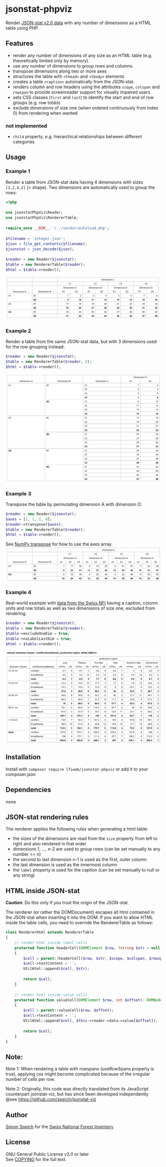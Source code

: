 # jsonstat-phpviz
Render [JSON-stat v2.0 data](https://json-stat.org/) with any number of dimensions as a HTML table using PHP.

## Features
- render any number of dimensions of any size as an HTML table (e.g. theoretically limited only by memory).
- use any number of dimensions to group rows and columns.
- transpose dimensions along two or more axes
- structures the table with `<thead>` and `<tbody>` elements
- creates a table `<caption>` automatically from the JSON-stat.
- renders column and row headers using the attributes `scope`, `colspan` and `rowspan` to provide
screenreader support for visually impaired users
- sets CSS classes (`first` and `last`) to identify the start and end of row groups (e.g. row totals)
- exclude dimensions of size one (when ordered continuously from index 0) from rendering when wanted
### not implemented
- `child` property, e.g. hierarchical relationships between different categories

## Usage
### Example 1
Render a table from JSON-stat data having 4 dimensions with sizes `[3,2,4,2]` (= shape).
Two dimensions are automatically used to group the rows:
```php
<?php

use jsonstatPhpViz\Reader;
use jsonstatPhpViz\RendererTable;

require_once __DIR__.'/../vendor/autoload.php';

$filename = 'integer.json';
$json = file_get_contents($filename);
$jsonstat = json_decode($json);

$reader = new Reader($jsonstat);
$table = new RendererTable($reader);
$html = $table->render();
```
![screenshot-01](demo/screenshot-01.png)

### Example 2
Render a table from the same JSON-stat data, but with 3 dimensions used for the row grouping instead:
```php
$reader = new Reader($jsonstat);
$table = new RendererTable($reader, 3);
$html = $table->render();
```
![screenshot-02](demo/screenshot-02.png)

### Example 3
Transpose the table by permutating dimension A with dimension D:
```php
$reader = new Reader($jsonstat);
$axes = [3, 1, 2, 0];
$reader->transpose($axes);
$table = new RendererTable($reader);
$html = $table->render();
```
See [NumPy transpose](https://numpy.org/doc/stable/reference/generated/numpy.transpose.html) for how to use the axes array.
![screenshot-03](demo/screenshot-03.png)

### Example 4
Real-world example with [data from the Swiss NFI](https://www.lfi.ch/resultate/sammlungenliste-en.php?prodNr=32&prodItNr=189147&lang=en) having a caption, column units and row totals as well as
two dimensions of size one, excluded from rendering.
```php
$reader = new Reader($jsonstat);
$table = new RendererTable($reader);
$table->excludeOneDim = true;
$table->noLabelLastDim = true;
$html = $table->render();
```
![screenshot-04](demo/screenshot-04.png)

## Installation
Install with `composer require lfiweb/jsonstat-phpviz` or add it to your composer.json

## Dependencies
none

## JSON-stat rendering rules
The renderer applies the following rules when generating a html table:
- the sizes of the dimensions are read from the `size` property from left to right and also rendered in that order
- dimensions 1, ..., n-2 are used to group rows (can be set manually to any number <= n)
- the second to last dimension n-1 is used as the first, outer column
- the last dimension is used as the innermost column
- the `label` property is used for the caption (can be set manually to null or any string)

## HTML inside JSON-stat
**Caution**: Do this only if you trust the origin of the JSON-stat.

The renderer (or rather the DOMDocument) escapes all html contained in the JSON-stat when inserting it into the DOM.
If you want to allow HTML inside the table cells, you need to override the RendererTable as follows:
```php
class RendererHtml extends RendererTable
{
    // render html inside label cells
    protected function headerCell(DOMElement $row, ?string $str = null, ?string $scope = null, ?string $colspan = null, ?string $rowspan = null): DOMElement
    {
        $cell = parent::headerCell($row, $str, $scope, $colspan, $rowspan);
        $cell->textContent = '';
        UtilHtml::append($cell, $str);

        return $cell;
    }

    // render html inside value cells
    protected function valueCell(DOMElement $row, int $offset): DOMNode
    {
        $cell = parent::valueCell($row, $offset);
        $cell->textContent = '';
        UtilHtml::append($cell, $this->reader->data->value[$offset]);

        return $cell;
    }
}
```

## Note:
Note 1: When rendering a table with rowspans (useRowSpans property is true),
applying css might become complicated because of the irregular number of cells per row.

Note 2: Originally, this code was directly translated from its JavaScript counterpart jsonstat-viz, but has since
been developed independently
@see https://github.com/speich/jsonstat-viz



## Author
[Simon Speich](https://www.speich.net) for the [Swiss National Forest Inventory](https://www.lfi.ch/)

## License
GNU General Public License v3.0 or later\
See [COPYING](README.md) for the full text.
